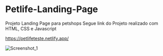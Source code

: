# Petlife-Landing-Page
Projeto Landing Page para petshops
Segue link do Projeto realizado com HTML, CSS e Javascript

https://petlifeteste.netlify.app/

![Screenshot_1](https://github.com/ErickPlacidesMartins/Petlife-Landing-Page/assets/103293578/6286260e-c04c-45bf-8a3e-d29fb76ad6a5)
